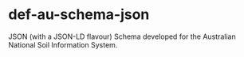 # def-au-schema-json
JSON (with a JSON-LD flavour) Schema developed for the Australian National Soil Information System.
